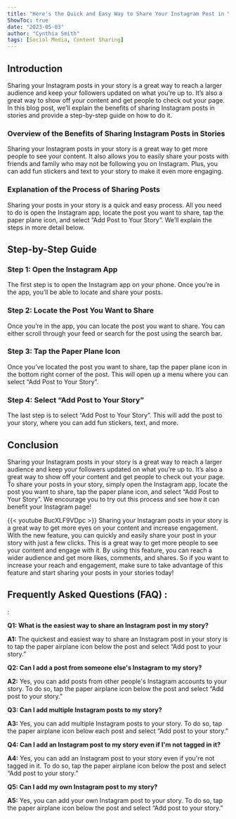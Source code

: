 ```yaml
---
title: "Here's the Quick and Easy Way to Share Your Instagram Post in Your Story!"
ShowToc: true 
date: "2023-05-03"
author: "Cynthia Smith" 
tags: [Social Media, Content Sharing]
---
```

## Introduction

Sharing your Instagram posts in your story is a great way to reach a larger audience and keep your followers updated on what you’re up to. It’s also a great way to show off your content and get people to check out your page. In this blog post, we’ll explain the benefits of sharing Instagram posts in stories and provide a step-by-step guide on how to do it. 

### Overview of the Benefits of Sharing Instagram Posts in Stories

Sharing your Instagram posts in your story is a great way to get more people to see your content. It also allows you to easily share your posts with friends and family who may not be following you on Instagram. Plus, you can add fun stickers and text to your story to make it even more engaging. 

### Explanation of the Process of Sharing Posts

Sharing your posts in your story is a quick and easy process. All you need to do is open the Instagram app, locate the post you want to share, tap the paper plane icon, and select “Add Post to Your Story”. We’ll explain the steps in more detail below. 

## Step-by-Step Guide

### Step 1: Open the Instagram App

The first step is to open the Instagram app on your phone. Once you’re in the app, you’ll be able to locate and share your posts. 

### Step 2: Locate the Post You Want to Share

Once you’re in the app, you can locate the post you want to share. You can either scroll through your feed or search for the post using the search bar. 

### Step 3: Tap the Paper Plane Icon

Once you’ve located the post you want to share, tap the paper plane icon in the bottom right corner of the post. This will open up a menu where you can select “Add Post to Your Story”. 

### Step 4: Select “Add Post to Your Story”

The last step is to select “Add Post to Your Story”. This will add the post to your story, where you can add fun stickers, text, and more. 

## Conclusion

Sharing your Instagram posts in your story is a great way to reach a larger audience and keep your followers updated on what you’re up to. It’s also a great way to show off your content and get people to check out your page. To share your posts in your story, simply open the Instagram app, locate the post you want to share, tap the paper plane icon, and select “Add Post to Your Story”. We encourage you to try out this process and see how it can benefit your Instagram page!

{{< youtube BucXLF9VDpc >}} 
Sharing your Instagram posts in your story is a great way to get more eyes on your content and increase engagement. With the new feature, you can quickly and easily share your post in your story with just a few clicks. This is a great way to get more people to see your content and engage with it. By using this feature, you can reach a wider audience and get more likes, comments, and shares. So if you want to increase your reach and engagement, make sure to take advantage of this feature and start sharing your posts in your stories today!

## Frequently Asked Questions (FAQ) :
:

**Q1: What is the easiest way to share an Instagram post in my story?**

**A1:** The quickest and easiest way to share an Instagram post in your story is to tap the paper airplane icon below the post and select “Add post to your story.”

**Q2: Can I add a post from someone else's Instagram to my story?**

**A2:** Yes, you can add posts from other people's Instagram accounts to your story. To do so, tap the paper airplane icon below the post and select “Add post to your story.”

**Q3: Can I add multiple Instagram posts to my story?**

**A3:** Yes, you can add multiple Instagram posts to your story. To do so, tap the paper airplane icon below each post and select “Add post to your story.”

**Q4: Can I add an Instagram post to my story even if I'm not tagged in it?**

**A4:** Yes, you can add an Instagram post to your story even if you're not tagged in it. To do so, tap the paper airplane icon below the post and select “Add post to your story.”

**Q5: Can I add my own Instagram post to my story?**

**A5:** Yes, you can add your own Instagram post to your story. To do so, tap the paper airplane icon below the post and select “Add post to your story.”


